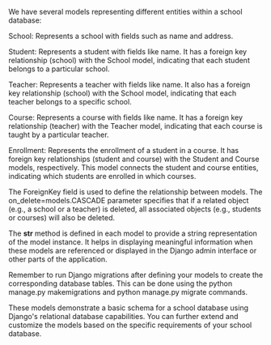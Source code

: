 We have several models representing different entities within a school database:

School: Represents a school with fields such as name and address.

Student: Represents a student with fields like name. It has a foreign key relationship (school) with the School model, indicating that each student belongs to a particular school.

Teacher: Represents a teacher with fields like name. It also has a foreign key relationship (school) with the School model, indicating that each teacher belongs to a specific school.

Course: Represents a course with fields like name. It has a foreign key relationship (teacher) with the Teacher model, indicating that each course is taught by a particular teacher.

Enrollment: Represents the enrollment of a student in a course. It has foreign key relationships (student and course) with the Student and Course models, respectively. This model connects the student and course entities, indicating which students are enrolled in which courses.

The ForeignKey field is used to define the relationship between models. The on_delete=models.CASCADE parameter specifies that if a related object (e.g., a school or a teacher) is deleted, all associated objects (e.g., students or courses) will also be deleted.

The __str__ method is defined in each model to provide a string representation of the model instance. It helps in displaying meaningful information when these models are referenced or displayed in the Django admin interface or other parts of the application.

Remember to run Django migrations after defining your models to create the corresponding database tables. This can be done using the python manage.py makemigrations and python manage.py migrate commands.

These models demonstrate a basic schema for a school database using Django's relational database capabilities. You can further extend and customize the models based on the specific requirements of your school database.
